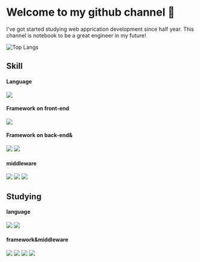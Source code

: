 # Welcome to my github channel 👋
I've got started studying web apprication development since half year. 
This channel is notebook to be a great engineer in my future!

![Top Langs](https://github-readme-stats.vercel.app/api/top-langs/?username=techkancode&layout=compact)

## Skill
<!-- 使用技術一覧 -->

<!-- シールド一覧 -->
#### Language
<p style="display: inline">
  <img src="https://img.shields.io/badge/-javascript-F7DF1E?style=for-the-badge&logo=javascript&logoColor=61DAFB">
</p>

#### Framework on front-end
<p style="display: inline">
  <!-- フロントエンドのフレームワーク一覧 -->
  <img src="https://img.shields.io/badge/-React-20232A?style=for-the-badge&logo=react&logoColor=61DAFB">
</p>

#### Framework on back-end&
<p style="display: inline">
  <!-- バックエンドのフレームワーク一覧 -->
  <img src="https://img.shields.io/badge/-express-000000.svg?logo=express&style=for-the-badge">
  <img src="https://img.shields.io/badge/-Node.js-000000.svg?logo=node.js&style=for-the-badge">
</p>

#### middleware
<p style="display: inline">
  <!-- ミドルウェア一覧 -->
  <img src="https://img.shields.io/badge/-mongodb-47A248.svg?logo=mongodb&style=for-the-badge">
  <img src="https://img.shields.io/badge/-mongoose-000000?style=for-the-badge&logo=mongoose&logoColor=880000">
  <img src="https://img.shields.io/badge/-mongoose-880000.svg?logo=mongoose&style=for-the-badge">
</p>

## Studying
<!-- 学習中技術 -->

<!-- シールド一覧 -->
#### language
<p style="display: inline">
  <!-- フロントエンドのフレームワーク一覧 -->
  <img src="https://img.shields.io/badge/-typescript-3178C6?style=for-the-badge&logo=typescript&logoColor=61DAFB">
  <img src="https://img.shields.io/badge/-TailwindCSS-000000.svg?logo=tailwindcss&style=for-the-badge">
</p>

#### framework&middleware
<p style="display: inline">
  <!-- フロントエンド一覧 -->
  <img src="https://img.shields.io/badge/-Next.js-000000.svg?logo=next.js&style=for-the-badge">
  <!-- バックエンド一覧 -->
  <img src="https://img.shields.io/badge/-prisma-2D3748.svg?logo=prisma&style=for-the-badge">
  <img src="https://img.shields.io/badge/-rubyonrails-D30001.svg?logo=rubyonrails&style=for-the-badge">
  <!-- ミドルウェア一覧 -->
  <img src="https://img.shields.io/badge/-supabase-3FCF8E.svg?logo=supabase&style=for-the-badge">
</p>


